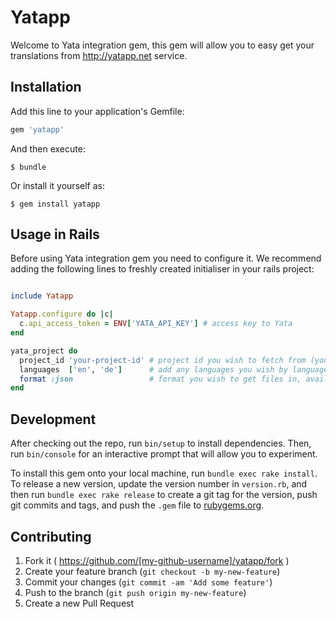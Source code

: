# Yatapp

Welcome to Yata integration gem, this gem will allow you to easy get your translations from http://yatapp.net service.

## Installation

Add this line to your application's Gemfile:

```ruby
gem 'yatapp'
```

And then execute:

    $ bundle

Or install it yourself as:

    $ gem install yatapp

## Usage in Rails
Before using Yata integration gem you need to configure it.
We recommend adding the following lines to freshly created initialiser
in your rails project:


```ruby

include Yatapp

Yatapp.configure do |c|
  c.api_access_token = ENV['YATA_API_KEY'] # access key to Yata
end

yata_project do
  project_id 'your-project-id' # project id you wish to fetch from (you can find it under settings of your organization)
  languages  ['en', 'de']      # add any languages you wish by language code
  format :json                 # format you wish to get files in, available for now are (yaml, js and json)
end

```

## Development

After checking out the repo, run `bin/setup` to install dependencies. Then, run `bin/console` for an interactive prompt that will allow you to experiment.

To install this gem onto your local machine, run `bundle exec rake install`. To release a new version, update the version number in `version.rb`, and then run `bundle exec rake release` to create a git tag for the version, push git commits and tags, and push the `.gem` file to [rubygems.org](https://rubygems.org).

## Contributing

1. Fork it ( https://github.com/[my-github-username]/yatapp/fork )
2. Create your feature branch (`git checkout -b my-new-feature`)
3. Commit your changes (`git commit -am 'Add some feature'`)
4. Push to the branch (`git push origin my-new-feature`)
5. Create a new Pull Request
